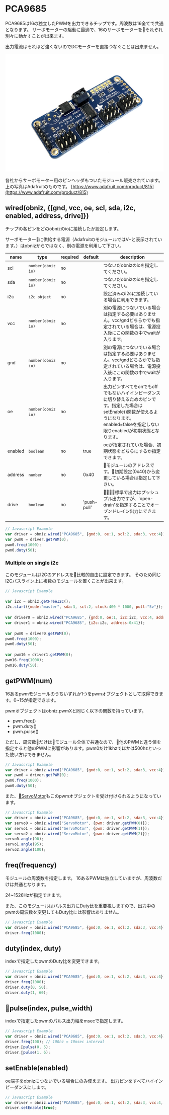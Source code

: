 # PCA9685

PCA9685は16の独立したPWMを出力できるチップです。周波数は16全てで共通となります。
サーボモーターの駆動に最適で、16のサーボモーターをそれぞれ別々に動かすことが出来ます。

出力電流はそれほど強くないのでDCモーターを直接つなぐことは出来ません。

![](./image.jpg)

各社からサーボモーター用のピンヘッダもついたモジュール販売されています。
上の写真はAdafruitのものです。
[https://www.adafruit.com/product/815](https://www.adafruit.com/product/815)


## wired(obniz, {[gnd, vcc, oe, scl, sda, i2c, enabled, address, drive]})

チップの各ピンをどのobnizのioに接続したか設定します。

サーボモーターに供給する電源（AdafruitのモジュールではV+と表示されています。）はobnizからではなく、別の電源を利用して下さい。

name | type | required | default | description
--- | --- | --- | --- | ---
scl | `number(obniz io)` | no |  &nbsp; | つないだobnizのioを指定してください。
sda | `number(obniz io)` | no | &nbsp;  | つないだobnizのioを指定してください。
i2c | `i2c object` | no | &nbsp;  | 設定済みのi2cに接続している場合に利用できます。
vcc | `number(obniz io)` | no |  &nbsp; | 別の電源につないでいる場合は指定する必要はありません。vcc/gndどちらかでも指定されている場合は、電源投入後にこの関数の中でwaitが入ります。
gnd | `number(obniz io)` | no |  &nbsp; | 別の電源につないでいる場合は指定する必要はありません。vcc/gndどちらかでも指定されている場合は、電源投入後にこの関数の中でwaitが入ります。
oe | `number(obniz io)` | no |  &nbsp; | 出力ピンすべてをonでもoffでもないハイインピーダンスに切り替えるためのピンです。指定した場合はsetEnable()関数が使えるようになります。enabled=falseを指定しない限りenabledが初期状態となります。
enabled | `boolean` | no | true  | oeが指定されていた場合、初期状態をどちらにするか指定できます。
address | `number` | no | 0x40 | モジュールのアドレスです。初期設定(0x40)から変更している場合は指定して下さい。
drive | `boolean` | no |  'push-pull' | 標準で出力はプッシュプル出力ですが、'open-drain'を指定することでオープンドレイン出力にできます。


```Javascript
// Javascript Example
var driver = obniz.wired("PCA9685", {gnd:0, oe:1, scl:2, sda:3, vcc:4});
var pwm0 = driver.getPWM(0);
pwm0.freq(1000);
pwm0.duty(50);
```

### Multiple on single i2c

このモジュールはI2Cのアドレスを比較的自由に設定できます。
そのため同じI2Cバスライン上に複数のモジュールを置くことが出来ます。

```Javascript
// Javascript Example

var i2c = obniz.getFreeI2C();
i2c.start({mode:"master", sda:3, scl:2, clock:400 * 1000, pull:"5v"}); 

var driver0 = obniz.wired("PCA9685", {gnd:0, oe:1, i2c:i2c, vcc:4, address:0x40});
var driver1 = obniz.wired("PCA9685", {i2c:i2c, address:0x41});

var pwm0 = driver0.getPWM(0);
pwm0.freq(1000);
pwm0.duty(50);

var pwm16 = driver1.getPWM(0);
pwm16.freq(1000);
pwm16.duty(50);
```

## getPWM(num)

16あるpwmモジュールのうちいずれか1つをpwmオブジェクトとして取得できます。0~15が指定できます。

pwmオブジェクトはobniz.pwmXと同じく以下の関数を持っています。

 - pwm.freq()
 - pwm.duty()
 - pwm.pulse()

ただし、周波数だけはモジュール全体で共通なので、他のPWMと違う値を指定すると他のPWMに影響があります。pwm0だけ1khzでほかは500hzといった使い方はできません。

```Javascript
// Javascript Example
var driver = obniz.wired("PCA9685", {gnd:0, oe:1, scl:2, sda:3, vcc:4});
var pwm0 = driver.getPWM(0);
pwm0.freq(1000);
pwm0.duty(50);
```

また、[ServoMotor](../ServoMotor)もこのpwmオブジェクトを受け付けられるようになっています。

```Javascript
// Javascript Example
var driver = obniz.wired("PCA9685", {gnd:0, oe:1, scl:2, sda:3, vcc:4});
var servo0 = obniz.wired("ServoMotor", {pwm: driver.getPWM(0)});
var servo1 = obniz.wired("ServoMotor", {pwm: driver.getPWM(1)});
var servo2 = obniz.wired("ServoMotor", {pwm: driver.getPWM(2)});
servo0.angle(90);
servo1.angle(95);
servo2.angle(100);
```

## freq(frequency)

モジュールの周波数を指定します。
16あるPWMは独立していますが、周波数だけは共通となります。

24~1526Hzが指定できます。

また、このモジュールはパルス出力にDuty比を重要視しますので、出力中のpwmの周波数を変更してもDuty比には影響はありません。

```Javascript
// Javascript Example
var driver = obniz.wired("PCA9685", {gnd:0, oe:1, scl:2, sda:3, vcc:4});
driver.freq(1000);
```

## duty(index, duty)

indexで指定したpwmのDuty比を変更できます。

```Javascript
// Javascript Example
var driver = obniz.wired("PCA9685", {gnd:0, oe:1, scl:2, sda:3, vcc:4});
driver.freq(1000);
driver.duty(0, 50);
driver.duty(1, 60);
```

## pulse(index, pulse_width)

indexで指定したpwmのパルス出力幅をmsecで指定します。

```Javascript
// Javascript Example
var driver = obniz.wired("PCA9685", {gnd:0, oe:1, scl:2, sda:3, vcc:4});
driver.freq(100); // 100hz = 10msec interval
driver.pulse(0, 5);
driver.pulse(1, 6);
```

## setEnable(enabled)
oe端子をobnizにつないでいる場合にのみ使えます。
出力ピンをすべてハイインピーダンスにします。

```Javascript
// Javascript Example
var driver = obniz.wired("PCA9685", {gnd:0, oe:1, scl:2, sda:3, vcc:4, enabled: false});
driver.setEnable(true);
```